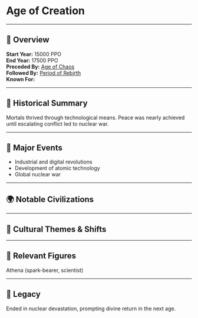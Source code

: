 # Age of Creation

---

## 🧭 Overview
**Start Year:** 15000 PPO  
**End Year:** 17500 PPO    
**Preceded By:** [Age of Chaos](../Age_of_Chaos)   
**Followed By:** [Period of Rebirth](../Period_of_Rebirth)   
**Known For:**



---

## 📜 Historical Summary
Mortals thrived through technological means. Peace was nearly achieved until escalating conflict led to nuclear war.

---

## 🧩 Major Events
- Industrial and digital revolutions
- Development of atomic technology
- Global nuclear war

---

## 🌍 Notable Civilizations


---

## 🌟 Cultural Themes & Shifts


---

## 🔗 Relevant Figures
Athena (spark-bearer, scientist)

---

## 🧙 Legacy
Ended in nuclear devastation, prompting divine return in the next age.
